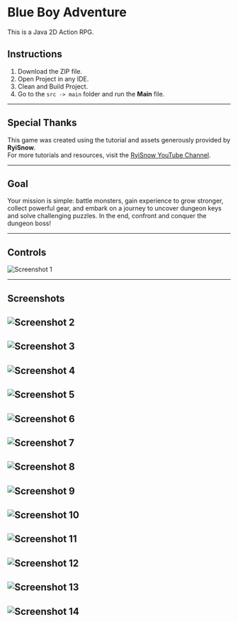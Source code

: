 # Blue Boy Adventure

This is a Java 2D Action RPG.

## Instructions

1. Download the ZIP file.
2. Open Project in any IDE.
3. Clean and Build Project.
4. Go to the `src -> main` folder and run the **Main** file.

---

## Special Thanks

This game was created using the tutorial and assets generously provided by **RyiSnow**.  
For more tutorials and resources, visit the [RyiSnow YouTube Channel](https://www.youtube.com/@RyiSnow).

---

## Goal

Your mission is simple: battle monsters, gain experience to grow stronger, collect powerful gear, and embark on a journey to uncover dungeon keys and solve challenging puzzles. In the end, confront and conquer the dungeon boss!

---

## Controls

![Screenshot 1](screenshots/1.jpg)

---

## Screenshots

![Screenshot 2](screenshots/2.png)  
---
![Screenshot 3](screenshots/3.png) 
---
![Screenshot 4](screenshots/4.png) 
---
![Screenshot 5](screenshots/5.png)  
---
![Screenshot 6](screenshots/6.png)
---
![Screenshot 7](screenshots/7.png)
---
![Screenshot 8](screenshots/8.png)
---
![Screenshot 9](screenshots/9.png) 
---
![Screenshot 10](screenshots/10.png)
---
![Screenshot 11](screenshots/11.png)  
---
![Screenshot 12](screenshots/12.png)  
---
![Screenshot 13](screenshots/13.png)
---
![Screenshot 14](screenshots/14.png) 
---
